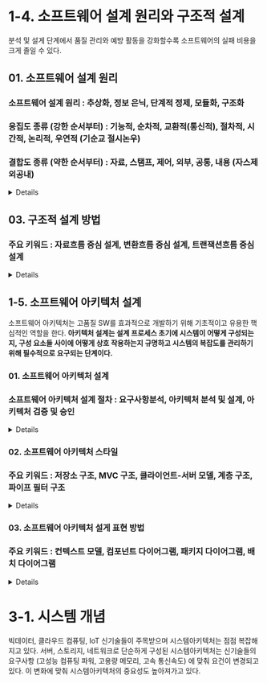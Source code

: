 # 1-4. 소프트웨어 설계 원리와 구조적 설계
분석 및 설게 단계에서 품질 관리와 예방 활동을 강화할수록 소프트웨어의 실패 비용을 크게 졸일 수 있다.

## 01. 소프트웨어 설계 원리
### 소프트웨어 설계 원리 : 추상화, 정보 은닉, 단계적 정제, 모듈화, 구조화
### 응집도 종류 (강한 순서부터) : 기능적, 순차적, 교환적(통신적), 절차적, 시간적, 논리적, 우연적 (기순교 절시논우)
### 결합도 종류 (약한 순서부터) : 자료, 스탬프, 제어, 외부, 공통, 내용 (자스제 외공내)

<details>

- 분할과 정복 : 설계 단계에서 요구사항을 지속적으로 분할해 복잡성을 줄여나가고, 적절한 그룹으로 재조합되어야 한다. 
- 상위시스템에서 분할한 시스템 구성 요소는 서브시스템 (독립적으로 기능을 수행하고 컴파일되는 프로그램 구성 요소) 이고, 서로 다른 개발자들에 의해 개발되어 통합된다.
- 추상화 : 상위 수준에서 제품 구현을 먼저 생각하는 것. (자료 추상화, 제어 추상화, 과정 추상화) 컴포넌트의 구현 방법을 과감히 생략하고 외부 인터페이스에 초점을 맞추는 것
- 정보 은닉 : 각 모듈 내부 내용을 감추고 인터페이스를 통해 메시지를 전달할 수 있는 개념. **변경 발생 시 영향이 최소한의 모듈에만 미치도록 함.**
- 단계적 정제 : 프로그램 구조 -> 모듈에 대한 세부 사항으로 내려가며 구체화. 하나씩 쪼개져 세부기능을 수행하는 프로세스로 나누어 감.
- 모듈화 : 시스템을 구성 요소로 나누어 접근. (서브루틴, 프로시저, 함수) 하향식 접근 방법으로 기능 단위로 쪼갬. **모듈 수가 증가하면 모듈 크기 감소 및 모듈 간 상호 교류가 증가해 시스템 성능이 떨어지고 과부화가 나타남.**
- 구조화 : 분할 과정에서 요구사항 분석 및 설계로 넘어가며 중요 요소나 기능을 찾아내 구조화.
- **기능적 독립성은 극대화. 모듈들 사이의 결합을 줄이는 게 유지보수가 쉬워짐.**
- 응집도 : 모듈 내부가 얼마나 강하게 뭉쳤는지. 모듈은 하나의 논리적 기능을 수행하는 것이 바람직. **모듈 응집도를 높이면 모듈 사이 낮은 결합도(바람직함). 모듈 응집도가 낮으면 모듈 사이 높은 결합도.**
- 기능적 응집도 (Functional Cohesion) : 모듈 내부 모든 기능 요소가 단일한 목적을 위해 수행되는 경우
- 순차적 응집도 (Sequential Cohesion) : 한 활동으로부터 나온 출력값을 다른 활동에 사용할 경우
- 교환적(통신적) 응집도 (Communication Cohesion) : 동일한 입출력을 사용하여 서로 다른 기능을 수행하는 활동들이 모인 경우
- 절차적 응집도 (Procedural Cohesion) : 다수 관련 기능을 가질 때 그 기능을 순차적으로 수행하는 경우
- 시간적 응집도 (Temporal Cohesion) : 연관된 기능은 아니여도 특정 시점에 처리되어야 하는 활동들을 한 모듈에서 처리 하는 경우
- 논리적 응집도 (Logical Cohesion) : 유사한 성격을 갖거나 특정 형태로 분류되는 처리 요소들이 한 모듈에서 처리되는 경우
- 우연적 응집도 (Coincidental Cohesion) : 연관 없는 경우
- 결합도 : 다른 모듈들과 연관 관계. 상호 교류가 많고 의존이 많을수록 결합도가 높음. 모듈 간 매개변수로 통신하는 자료결합이 가장 이상적이고 유지보수하는 게 쉽고, 다른 모듈의 내부 기능 및 자료를 직접 참조 및 수정하면 파문 효과(Ripple Effect)를 일으키고 유지보수하기 어려워진다. 전역 변수를 쓰지 않고 매개 변수를 써야 결합도를 낮춘다.
- 파문 효과 : 하나에 영향이 생기면 다른 많은 것에 영향을 끼침.
- 자료 결합도 (Data Coupling) : 파라미터를 통해서만 상호작용
- 스탬프 결합도 (Stamp Coupling) : 인터페이스로 배열, 오브젝트, 스트럭처가 전달 (자료 구조 형태 변경 시 참조하는 모듈에 영향)
- 제어 결합도 (Control Coupling) : 값 전달 뿐만 아니라 어떻게 처리해야 한다는 제어 요소가 전달되는 경우 (파라미터 값에 따라 모듈 내부 로직이 달라지는)
- 외부 결합도 (External Coupling) : 다수 관련 기능을 가지고 순차적으로 수행할 경우, 특수 외부환경에 종속 및 연관될 경우
- 공통 결합도 (Common Coupling) : 전역 변수 참조 및 갱신. (공통 데이터 영역 사용. 모든 모듈에 영향 미치므로 독립성 약해짐)
- 내용 결합도 (Content Coupling) : 다른 모듈 변수나 기능 사용. 한 모듈에서 다른 모듈의 중간으로 분리되는 경우

</details>

## 03. 구조적 설계 방법
### 주요 키워드 : 자료흐름 중심 설계, 변환흐름 중심 설계, 트랜잭션흐름 중심 설계

<details>

- 자료흐름 중심 설계 : 구조적 분석의 결과를 구조적 설계로 옮기는 과정. 시스템을 분할하고 하향식(탑다운)으로 세분화.
- 구조적 분석에서 사용하는 표기법 : 버블차트, 자료흐름도(DFS; Data Flow Diagram)
- 구조적 설계에서 사용하는 표기법 : 구조도표 (Structure Chart)
- 구조도표 : 프로그램 구조를 나타내고, 자료와 제어 흐름, 반복 선택과 같은 제어 구조, 모듈 간 자료와 제어 정보 교환, 주요 루프, 의사 결정 등을 나타냄
- 구조적 설계는 요구사항 명세서를 설계 문서로 바꾸며, 분석에서 설계로 이동할 때 변환기초 - 트랜잭션기초 유형의 특성을 이용해 설게 문서를 만듬.
- 변환흐름 중심 설계 (Transform Flow-Oriented Design) : 정보 처리 및 출력 시스템을 합당한 컴퓨터 구조로 매핑. 입력을 받아들여 시스템에 사용될 데이터로 정제하는 프로세스인 입력흐름 (Incoming Flow), 데이터를 가공 처리하는 변환흐름 (Transform Center), 출력하는 출력흐름 (Outgoing Flow)
- 변환에 기초한 프로그램 구조를 만들기 위해 자료흐름도의 입력흐름, 변환흐름, 출력흐름을 규명하는 게 기초. 입력 제어 모듈, 변한 제어 모듈, 출력 제어 모듈로 나누어짐
- 입력제어모듈 (Input Controller) 은 하위 모듈에서 입력 데이터를 받아들여 상위로 정제 후 보냄. 출력제어모듈 (Output Controller) 는 상위로부터 출력 데이터를 받아 정제 후 하위로 보냄. 전체모듈 (Overall Controller)에서 입력제어모듈, 변환제어모듈 (Transform Controller), 출력 제어 모듈이 연결된 프로그램 구조
- 트랜잭션 : 자료나 제어 시그널이 어떠한 행위를 유발 시키는 것. 
- 트랜잭션흐름 중심 설계 (Transaction Flow-Oriented Design) : 입력값을 평가하고 그 결과에 따라 여러 출력 경로 중 하나를 따라 흘러감. 하나의 입력 경로와 여러 출력 경로를 가지고 각 동작 경로는 여러 버블로 구성될 수 있으며 변환 흐름이나 트랜잭션 흐름을 가질 수 있음.
- 트랜잭션 구조의 세 구성 요소 : 트랜잭션 중심으로 작용하는 모듈 (전체 제어), 입력을 받아들이는 모듈 (입력 제어), 각 동작 경로에 해당하는 하나 이상의 모듈(트랜잭션 제어)
- 각 동작 경로는 여러 버블로 구성될 수 있고. 변환 흐름이나 트랜잭션 흐름을 가질 수 있다.
- **변환흐름 중심 설계가 전체모듈에서 입력제어 모듈, 변환제어 모듈, 출력제어 모듈이 연결된 구조였다면 트랜잭션흐름은 전체제어에서 입력제어, 트랜잭션제어로 유입경로(Reception path) 로 이어져 있으며, 트랜잭션 제어에서 동작경로(Action path)로 다른 모듈과 이어져 있다.

</details>

## 1-5. 소프트웨어 아키텍처 설계
소프트웨어 아키텍처는 고품질 SW를 효과적으로 개발하기 위해 기초적이고 유용한 핵심적인 역할을 한다. **아키텍처 설계는 설계 프로세스 초기에 시스템이 어떻게 구성되는지, 구성 요소들 사이에 어떻게 상호 작용하는지 규명하고 시스템의 복잡도를 관리하기 위해 필수적으로 요구되는 단계이다.**

### 01. 소프트웨어 아키텍처 설계
### 소프트웨어 아키텍처 설계 절차 : 요구사항분석, 아키텍처 분석 및 설계, 아키텍처 검증 및 승인

<details>

- Creating Vision (비전 제시자) : 제품에 대한 전문적 시작과 경험으로 요구사항과 제약사항을 잘 파악하고, 소프트웨어의 틀을 완성하는 역할로써 창의력과 전달력이 중요함.
- Key Technical Consultant (기술 자문가) : 개발조직에 대한 기술적 조언. 디자인 패턴 및 개발 프레임워크 선정 등 매우 중요한 단계이며 이를 위한 지속적인 지식의 현행화 및 역량개발이 필요함.
- Makes Decisions (의사 결정자) : 전체 설계를 리딩하고 중요한 영역 결정을 함. 지식의 함양과 애자일 개발 등과 같이 상황에 맞는 적절하고 신속한 의사결정 역할이 중요해짐.
- Coaches (코치) : 아키텍쳐 교육, 개선처리, 피드백
- Coordinates (조정자) : 참여자 간 이견 조정 및 중재. 기술적 역량 외 의사소통 역량 중요.
- Implements (구현가) : 새 기술 도입 시 설계단계부터 영향도를 평가, 프로토타입으로 구현가능성 평가. 기술과 경험을 높여 아키텍트로 성장함.
- Advocates (대변가) : 지속적인 새로운 아키텍처 평가, 도입, 투자 근거 제공, 기술역량 및 아키텍처 고도화
- 소프트웨어 아키텍처 : SW 개발에 직간접적으로 영향을 미치고 복잡도를 높이는 다양한 요소들을 체계적으로 다루기 위한 개발 대상 소프트웨어의 청사진. 의사소통 수단 및 프로젝트 초기 의사결정 도구로 활용되며 시스템 전체 구조 및 개발 프로젝트 조직 결정 시 참조된다.
- Booch : 소프트웨어 구조에 대한 중요한 의사결정의 집합으로 아키텍처를 정의함.
- Myron Ahn : 모듈, 프로세스, 데이터, 이들의 구조, 구성 요소들 간의 관계, 이러한 구성요소와 관계가 어떻게 확장 및 수정되는지, 사용 기술은 어떻고 소프트웨어 아키텍처를 통해 시스템의 유연성과 성능, 시스템을 어떻게 구현하고 수정할 수 있는지를 판단할 수 있다.
![.](https://velog.velcdn.com/images/e_juhee/post/8a5212d3-12f9-422d-837a-171a3a22b062/image.png)
- Architectural Description (아키텍처 명세서) : 아키텍처를 기록하기 위한 산출물들 (아키텍처는 명세서에 의해 묘사됨. 아키텍처 명세서는 근거를 제공, 이해관계자들은 명세서를, 뷰는 명세서의 의해 구성, 모델은 명세서를 모음)
- Stakeholder (이해관계자) : 관련된 모든 사람과 조직. (관심사가 중요. 산출물 명시. 시스템은 이해관계자를 지님. 관점에 집중)
- Concern (관심사) : 이해관계자들의 서로 다른 의견과 목표. (관심사가 명세서에 명시. 관점 커버에 사용. 관심사는 이해관계자를 가짐.)
- Viewpoint (관점) : 개별 뷰를 개발할 때 패턴이나 양식, 산출물들에 대해 이해관계자들이 보고 싶은 관점
- View (뷰) : 서로 관련 있는 관심사들의 집합이라는 관점에서 전체 시스템 표현.
- Rationale (근거) : 아키텍처 결정 근거
- Mission (목표) : 이해관계자들이 의도하는 목적, 사용, 운영방법
- 서브시스템 (Subsystem) : 상위 레벨에서 분할한 시스템 구성 요소. 자료와 제어구조를 포함하고, 독립적으로 기능을 수행하고 컴파일 될 수 있는 프로그램 구성요소임.
- 프레임워크 (Framework) : 서브시스템 설계 시 반복적 반영 가능한 자원 단위. 구체적인 서브시스템을 위해 확장될 수 있는 일반 구조. 구체적인 구현 방법 등을 제공해 설계 추상화 수준 높임.
- **아키텍처 설계는 요구사항 만족을 위해 시스템 구성을 설정하는 프로세스이다. 요구사항 분석 과정 결과로 각 구성 요소(모듈)들 사이 관계를 기술한다. 주목적은 모듈화된 프로그램 구조 개발 및 모듈 사이 제어 인터페이스를 나타내는 것이다.**

</details>

### 02. 소프트웨어 아키텍처 스타일
### 주요 키워드 : 저장소 구조, MVC 구조, 클라이언트-서버 모델, 계층 구조, 파이프 필터 구조

<details>

- 저장소 구조 : 한 서브시스템에서 생성한 데이터를 다른 서브시스템들이 사용. 모든 공유 데이터를 한 곳에 보관한다. (다량의 데이터 공유에 적합)
- MVC (Model-View-Controller) 구조 : GUI 설계에 많이 활용되는 프레임워크 : 한 객체 표현이 수정되면 다른 모든 표현도 따라서 갱신. 수정이 단순화되고 재사용 수월
- 클라이언트-서버 모델 : 서버와 클라이언트 집합으로 구성되는 모델. 여러 클라이언트 인스턴스가 있음. 분산 시스템이라 네트워크 시스템 효과적 사용 가능
- 계층 구조 : 시스템을 여러 계층으로 구성해 특정 서비스를 계층마다 제공. 문제 해결이 쉬워짐. 국제표준기구 ISO에서 개발한 OSI 7계층이 대표적인 계층 구조

</details>

### 03. 소프트웨어 아키텍처 설게 표현 방법
### 주요 키워드 : 컨텍스트 모델, 컴포넌트 다이어그램, 패키지 다이어그램, 배치 다이어그램 

<details>

- 컨텍스트 모델 : 

</details>

# 3-1. 시스템 개념
빅데이터, 클라우드 컴퓨팅, IoT 신기술들이 주목받으며 시스템아키텍처는 점점 복잡해지고 있다. 서버, 스토리지, 네트워크로 단순하게 구성된 시스템아키텍처는 신기술들의 요구사항 (고성능 컴퓨팅 파워, 고용량 메모리, 고속 통신속도) 에 맞춰 요건이 변경되고 있다. 이 변화에 맞춰 시스템아키텍처의 중요성도 높아져가고 있다.


